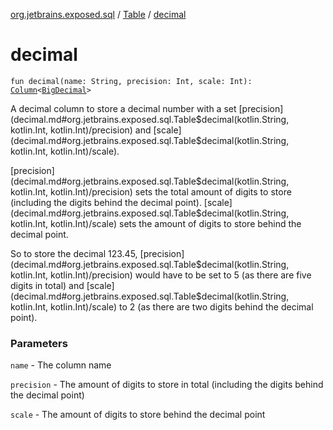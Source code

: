 [org.jetbrains.exposed.sql](../index.md) / [Table](index.md) / [decimal](.)

# decimal

`fun decimal(name: String, precision: Int, scale: Int): `[`Column`](../-column/index.md)`<`[`BigDecimal`](http://docs.oracle.com/javase/6/docs/api/java/math/BigDecimal.html)`>`

A decimal column to store a decimal number with a set [precision](decimal.md#org.jetbrains.exposed.sql.Table$decimal(kotlin.String, kotlin.Int, kotlin.Int)/precision) and [scale](decimal.md#org.jetbrains.exposed.sql.Table$decimal(kotlin.String, kotlin.Int, kotlin.Int)/scale).

[precision](decimal.md#org.jetbrains.exposed.sql.Table$decimal(kotlin.String, kotlin.Int, kotlin.Int)/precision) sets the total amount of digits to store (including the digits behind the decimal point).
[scale](decimal.md#org.jetbrains.exposed.sql.Table$decimal(kotlin.String, kotlin.Int, kotlin.Int)/scale) sets the amount of digits to store behind the decimal point.

So to store the decimal 123.45, [precision](decimal.md#org.jetbrains.exposed.sql.Table$decimal(kotlin.String, kotlin.Int, kotlin.Int)/precision) would have to be set to 5 (as there are five digits in total) and [scale](decimal.md#org.jetbrains.exposed.sql.Table$decimal(kotlin.String, kotlin.Int, kotlin.Int)/scale) to 2 (as there are two digits behind the decimal point).

### Parameters

`name` - The column name

`precision` - The amount of digits to store in total (including the digits behind the decimal point)

`scale` - The amount of digits to store behind the decimal point